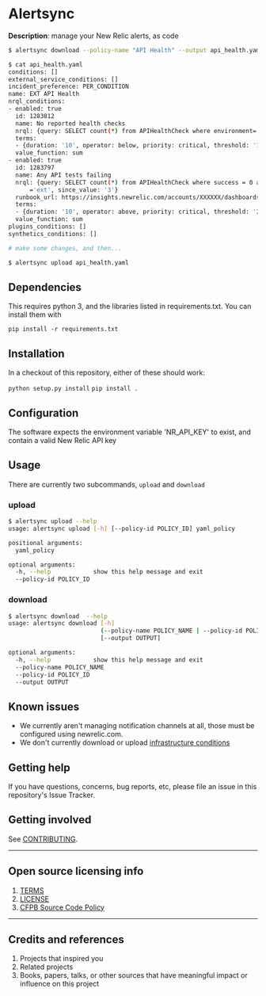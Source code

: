 # Alertsync

**Description**:  manage your New Relic alerts, as code

```bash
$ alertsync download --policy-name "API Health" --output api_health.yaml

$ cat api_health.yaml 
conditions: []
external_service_conditions: []
incident_preference: PER_CONDITION
name: EXT API Health
nrql_conditions:
- enabled: true
  id: 1283812
  name: No reported health checks
  nrql: {query: SELECT count(*) from APIHealthCheck where environment='ext', since_value: '3'}
  terms:
  - {duration: '10', operator: below, priority: critical, threshold: '1', time_function: any}
  value_function: sum
- enabled: true
  id: 1283797
  name: Any API tests failing
  nrql: {query: SELECT count(*) from APIHealthCheck where success = 0 and environment
      ='ext', since_value: '3'}
  runbook_url: https://insights.newrelic.com/accounts/XXXXXX/dashboards/554146
  terms:
  - {duration: '10', operator: above, priority: critical, threshold: '2', time_function: any}
  value_function: sum
plugins_conditions: []
synthetics_conditions: []

# make some changes, and then...

$ alertsync upload api_health.yaml
```


## Dependencies

This requires python 3, and the libraries listed in requirements.txt. You can install them with

`pip install -r requirements.txt`

## Installation

In a checkout of this repository, either of these should work:

`python setup.py install`
`pip install .`


## Configuration

The software expects the environment variable 'NR_API_KEY' to exist, and contain a valid New Relic API key

## Usage

There are currently two subcommands, `upload` and `download`

### upload

```bash
$ alertsync upload --help
usage: alertsync upload [-h] [--policy-id POLICY_ID] yaml_policy

positional arguments:
  yaml_policy

optional arguments:
  -h, --help            show this help message and exit
  --policy-id POLICY_ID
```

### download

```bash
$ alertsync download  --help
usage: alertsync download [-h]
                          (--policy-name POLICY_NAME | --policy-id POLICY_ID)
                          [--output OUTPUT]

optional arguments:
  -h, --help            show this help message and exit
  --policy-name POLICY_NAME
  --policy-id POLICY_ID
  --output OUTPUT
```

## Known issues

- We currently aren't managing notification channels at all, those must be configured using newrelic.com.
- We don't currently download or upload [infrastructure conditions](https://docs.newrelic.com/docs/infrastructure/new-relic-infrastructure/infrastructure-alert-conditions/rest-api-calls-new-relic-infrastructure-alerts)

## Getting help


If you have questions, concerns, bug reports, etc, please file an issue in this repository's Issue Tracker.

## Getting involved


See [CONTRIBUTING](CONTRIBUTING.md).


----

## Open source licensing info
1. [TERMS](TERMS.md)
2. [LICENSE](LICENSE)
3. [CFPB Source Code Policy](https://github.com/cfpb/source-code-policy/)


----

## Credits and references

1. Projects that inspired you
2. Related projects
3. Books, papers, talks, or other sources that have meaningful impact or influence on this project
